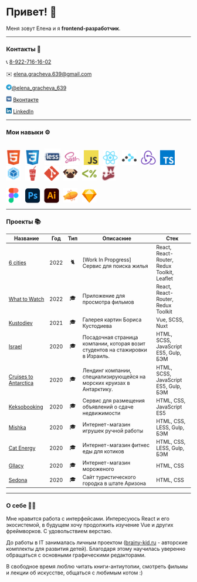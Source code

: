 <h1>Привет! 👋</h1>

Меня зовут Елена и я **frontend-разработчик**.

<hr />

### Контакты  💬
<p>📞 <a href='tel:89227161602'>8-922-716-16-02</a> </p>
<p>✉️ <a href='mailto:elena.gracheva.639@gmail.com'>elena.gracheva.639@gmail.com</a> </p>
<p><img src='img/icons/Telegram.svg' title='Telegram' alt='Telegram' width='15'><a href='https://t.me/elena_gracheva_639'>@elena_gracheva_639</a></p>
<p><img src='img/icons/VK.svg' title='VK' alt='VK' width='15'> <a href='https://vk.me/elhane'>Вконтакте</a></p>
<p><img src='img/icons/LinkedIn.svg' title='LinkedIn' alt='LinkedIn' width='15'> <a href='https://www.linkedin.com/in/elena-gracheva-b21917215'>LinkedIn</a></p>

<hr />

### Мои навыки ⚙️
<div>
    <br/>
    <img src='img/icons/HTML.svg' title='HTML' alt='HTML' width='40'>&nbsp;&nbsp;
    <img src='img/icons/CSS.svg' title='CSS' alt='CSS' width='40'>&nbsp;&nbsp;
    <img src='img/icons/Less.svg' title='Less' alt='Less' width='45'>&nbsp;&nbsp;
    <img src='img/icons/SASS.svg' title='SASS / SCSS' alt='SASS / SCSS' width='40'>&nbsp;&nbsp;
    <img src='img/icons/Javascript.svg' title='JavaScript' alt='JavaScript' width='40'>&nbsp;&nbsp;
    <img src='img/icons/React.svg' title='React' alt='React' width='40'>&nbsp;&nbsp;
    <img src='img/icons/React-Router.svg' title='React Router' alt='React Router' width='40'>&nbsp;&nbsp;
    <img src='img/icons/Redux.svg' title='Redux' alt='Redux' width='40'>&nbsp;&nbsp;
    <img src='img/icons/Typescript.svg' title='TypeScript' alt='TypeScript' width='40'>&nbsp;
    <img src='img/icons/Webpack.svg' title='Webpack' alt='Webpack' width='40'>&nbsp;&nbsp;
    <img src='img/icons/Gulp.svg' title='Gulp' alt='Gulp' width='40'>&nbsp;&nbsp;
    <img src='img/icons/Git.svg' title='Git' alt='Git' width='40'>&nbsp;&nbsp;
    <img src='img/icons/PUG.svg' title='PUG' alt='PUG' width='40'>&nbsp;&nbsp;
    <img src='img/icons/EJS.svg' title='EJS' alt='EJS' width='40'>&nbsp;&nbsp;
    <img src='img/icons/Jest.svg' title='Jest' alt='Jest' width='40'>&nbsp;&nbsp;
    <br/><br/>
    <img src='img/icons/Figma.svg' title='Figma' alt='Figma' width='40'>&nbsp;&nbsp;
    <img src='img/icons/Adobe_Photoshop_CC.svg' title='Photoshop' alt='Photoshop' width='40'>&nbsp;&nbsp;
    <img src='img/icons/Adobe_Illustrator_CC.svg' title='Illustrator' alt='Illustrator' width='40'>&nbsp;&nbsp;
    <img src='img/icons/Zeplin.svg' title='Zeplin' alt='Zeplin' width='40'>&nbsp;&nbsp;
    <img src='img/icons/Sketch.svg' title='Sketch' alt='Sketch' width='40'>
    <br />
</div>
<hr />

### Проекты 📚

| Название                                                                 | Год  | Тип                                                   | Описасние | Стек |
|--------------------------------------------------------------------------|------|-------------------------------------------------------|-----------------------------------------------------------------------------|---------------------------------------------|
| [6 cities](https://github.com/elhane/6-cities)                           | 2022 | <div align='center' title='Pet project'>🐈</div>      | [Work In Propgress] Сервис для поиска жилья| React, React-Router, Redux Toolkit, Leaflet |
| [What to Watch](https://github.com/elhane/what-to-watch)                 | 2022 | <div align='center' title='Training project'>🎓</div> | Приложение для просмотра фильмов        | React, React-Router, Redux Toolkit          |
| [Kustodiev](https://github.com/elhane/kustodiev)                         | 2021 | <div align='center' title='Training project'>🎓</div>          | Галерея картин Бориса Кустодиева                                            | Vue, SCSS, Nuxt                             |
| [Israel](https://github.com/elhane/israel)                               | 2020 | <div align='center' title='Training project'>🎓</div>          | Посадочная страница компании, которая возит студентов на стажировки в Израиль. | HTML, SCSS, JavaScript ES5, Gulp, БЭМ       |
| [Cruises to Antarctica](https://github.com/elhane/cruises-to-antarctica) | 2020 | <div align='center' title='Training project'>🎓</div>          | Лендинг компании, специализирующейся на морских круизах в Антарктику.       | HTML, SCSS, JavaScript ES5, Gulp, БЭМ       |
| [Keksobooking](https://github.com/elhane/283879-keksobooking-20)         | 2020 | <div align='center' title='Training project'>🎓</div>          | Сервис для размещения объявлений о сдаче недвижимости                       | HTML, CSS, JavaScript ES5                   |
| [Mishka](https://github.com/elhane/mishka)                               | 2020 | <div align='center' title='Training project'>🎓</div>          | Интернет-магазин игрушек ручной работы                                      | HTML, CSS, LESS, Gulp, БЭМ                  |
| [Cat Energy](https://github.com/elhane/cat-energy)                       | 2020 | <div align='center' title='Training project'>🎓</div>          | Интернет-магазин фитнес еды для котиков                                     | HTML, CSS, LESS, Gulp, БЭМ                  |
| [Gllacy](elhane.github.io/gllacy)                                        | 2020 | <div align='center' title='Training project'>🎓</div>          | Интернет-магазин мороженого                                                 | HTML, CSS                                   |
| [Sedona](https://github.com/elhane/sedona)                               | 2020 | <div align='center' title='Training project'>🎓</div>          | Сайт туристического городка в штате Аризона                                 | HTML, CSS                                   |

<hr />

### О себе 👩‍💻

Мне нравится работа с интерфейсами. Интересуюсь React и его экосистемой, в будущем хочу продолжить изучение Vue и других фреймворков. С удовольствием верстаю.

До работы в IT занималась личным проектом ([brainy-kid.ru](https://brainy-kid.ru/) - авторские комплекты для развития детей). Благодаря этому научилась уверенно обращаться с основными графическими редакторами.

В свободное время люблю читать книги-антиутопии, смотреть фильмы и лекции об искусстве, общаться с любимым котом :)
